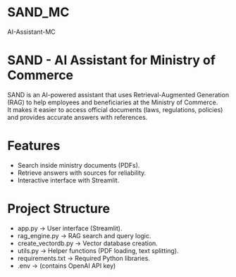 # SAND_MC
AI-Assistant-MC

# SAND - AI Assistant for Ministry of Commerce

SAND is an AI-powered assistant that uses Retrieval-Augmented Generation (RAG) to help employees and beneficiaries at the Ministry of Commerce.  
It makes it easier to access official documents (laws, regulations, policies) and provides accurate answers with references.



#  Features
- Search inside ministry documents (PDFs).
- Retrieve answers with sources for reliability.
- Interactive interface with Streamlit.


# Project Structure
- app.py → User interface (Streamlit).
- rag_engine.py → RAG search and query logic.
- create_vectordb.py → Vector database creation.
- utils.py → Helper functions (PDF loading, text splitting).
-  requirements.txt → Required Python libraries.
- .env → (contains OpenAI API key)

  

